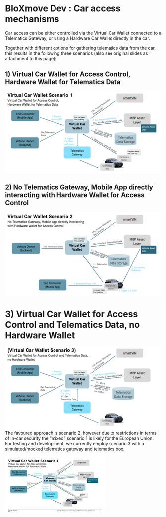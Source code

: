 # BloXmove Dev : Car access mechanisms

Car access can be either controlled via the Virtual Car Wallet connected to a Telematics Gateway, or using a Hardware Car Wallet directly in the car.

Together with different options for gathering telematics data from the car, this results in the following three scenarios (also see original slides as attachment to this page):


## 1) Virtual Car Wallet for Access Control, Hardware Wallet for Telematics Data
![This is an image](https://github.com/yatin902/test/blob/main/1812397679.png)
## 2) No Telematics Gateway, Mobile App directly interacting with Hardware Wallet for Access Control
![This is an image](https://github.com/yatin902/test/blob/main/1812332143.png)
# 3) Virtual Car Wallet for Access Control and Telematics Data, no Hardware Wallet
![This is an image](https://github.com/yatin902/test/blob/main/1812168301.png)
The favoured approach is scenario 2, however due to restrictions in terms of in-car security the “mixed” scenario 1 is likely for the European Union. For testing and development, we currently employ scenario 3 with a simulated/mocked telematics gateway and telematics box.

![This is an image](https://github.com/yatin902/test/blob/main/1812233848.jpg)

